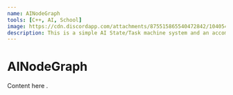 ```yaml
---
name: AINodeGraph
tools: [C++, AI, School]
image: https://cdn.discordapp.com/attachments/875515865540472842/1040541446643646474/AINodeGraphCover.png
description: This is a simple AI State/Task machine system and an accompanying node graph editor for runtime scripting of AI logic, intended as proof of concept. 
---
```


# AINodeGraph

Content here
.
